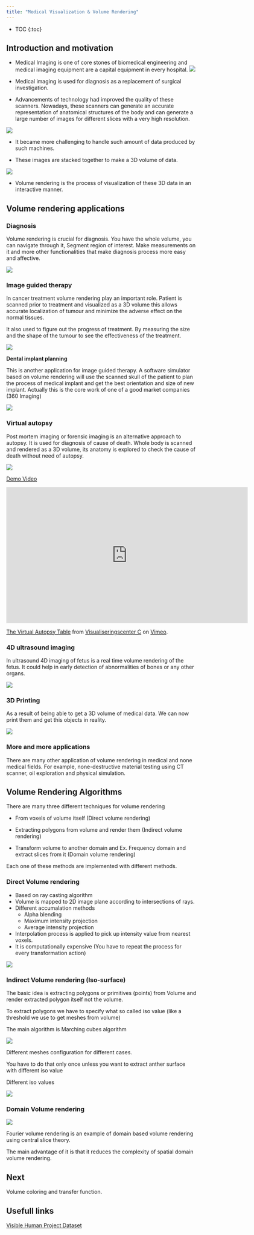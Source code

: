 ```yaml
---
title: "Medical Visualization & Volume Rendering"
---
```

* TOC
{:toc}


## Introduction and motivation

* Medical Imaging is one of core stones of biomedical engineering and medical imaging equipment are a capital equipment in every hospital. 
![](../images/3D-Medical-Imaging-Equipment-Market.jpg)

* Medical imaging is used for diagnosis as a replacement of surgical investigation.

* Advancements of technology had improved the quality of these scanners. Nowadays, these scanners can generate an accurate representation of anatomical structures of the body and can generate a large number of images for different slices with a very high resolution.

![](../images/slices.png)
* It became more challenging to handle such amount of data produced by such machines. 

* These images are stacked together to make a 3D volume of data. 

![](../images/img2vol.png)
* Volume rendering is the process of visualization of these 3D data in an interactive manner.

## Volume rendering applications

### Diagnosis

Volume rendering is crucial for diagnosis. You have the whole volume, you can navigate through it, Segment region of interest. Make measurements on it and more other functionalities that make diagnosis process more easy and affective.

![](../images/VolRenderShearWarp.gif)

### Image guided therapy

In cancer treatment volume rendering play an important role. Patient is scanned prior to treatment and visualized as a 3D volume this allows accurate localization of tumour and minimize the adverse effect on the normal tissues.

It also used to figure out the progress of treatment. By measuring the size and the shape of the tumour to see the effectiveness of the treatment.

![](../images/cancer-treatment.png)

**Dental implant planning**

This is another application for image guided therapy. A software simulator based on volume rendering will use the scanned skull of the patient to plan the process of medical implant and get the best orientation and size of new implant. Actually this is the core work of one of a good market companies (360 Imaging)

![](../images/dental.png)

### Virtual autopsy

Post mortem imaging or forensic imaging is an alternative approach to autopsy. It is used for diagnosis of cause of death. Whole body is scanned and rendered as a 3D volume, its anatomy is explored to check the cause of death without need of autopsy.

![](../images/virtualautopsy_web.jpg)

[Demo Video](https://www.tii.se/projects/autopsy)

<iframe src="https://player.vimeo.com/video/6866296?title=0&byline=0&portrait=0" width="640" height="360" frameborder="0" webkitallowfullscreen mozallowfullscreen allowfullscreen></iframe>
<p><a href="https://vimeo.com/6866296">The Virtual Autopsy Table</a> from <a href="https://vimeo.com/visualisering">Visualiseringscenter C</a> on <a href="https://vimeo.com">Vimeo</a>.</p>


### 4D ultrasound imaging

In ultrasound 4D imaging of fetus is a real time volume rendering of the fetus. It could help in early detection of abnormalities of bones or any other organs.

![](../images/4d-ultrasound.gif)

### 3D Printing

As a result of being able to get a 3D volume of medical data. We can now print them and get this objects in reality.

![](../images/ProJet_CJP_360_Monochrome_Medical_Skull_Model_300px1.jpg)
### More and more applications

There are many other application of volume rendering in medical and none medical fields. For example, none-destructive material testing using CT scanner, oil exploration and physical simulation.

## Volume Rendering Algorithms
There are many three different techniques for volume rendering 
* From voxels of volume itself (Direct volume rendering)

* Extracting polygons from volume and render them (Indirect volume rendering)

* Transform volume to another domain and Ex. Frequency domain and extract slices from it (Domain volume rendering)

Each one of  these methods are implemented with different methods.
 

### Direct Volume rendering 
* Based on ray casting algorithm 
* Volume is mapped to 2D image plane according to intersections of rays. 
* Different accumalation methods 
    * Alpha blending
    * Maximum intensity projection 
    * Average intensity projection
* Interpolation process is applied to pick up intensity value from nearest voxels.
* It is computationally expensive (You have to repeat the process for every transformation action)

![](../images/ray-casting.jpeg)

### Indirect Volume rendering (Iso-surface)

The basic idea is extracting polygons or primitives (points) from Volume and render extracted polygon itself not the volume. 

To extract polygons we have to specify what so called iso value (like a threshold we use to get meshes from volume) 

The main algorithm is Marching cubes algorithm

![](../images/350px-MarchingCubes.svg.png)

Different meshes configuration for different cases.

You have to do that only once unless you want to extract anther surface with different iso value

Different iso values

![](../images/iso-surface.jpeg)

### Domain Volume rendering

![](../images/freq-vol-rendering.jpg)

Fourier volume rendering is an example of domain based volume rendering using central slice theory.

The main advantage of it is that it reduces the complexity of spatial domain volume rendering.

## Next

Volume coloring and transfer function.

## Usefull links

[Visible Human Project Dataset](https://mri.radiology.uiowa.edu/visible_human_datasets.html)